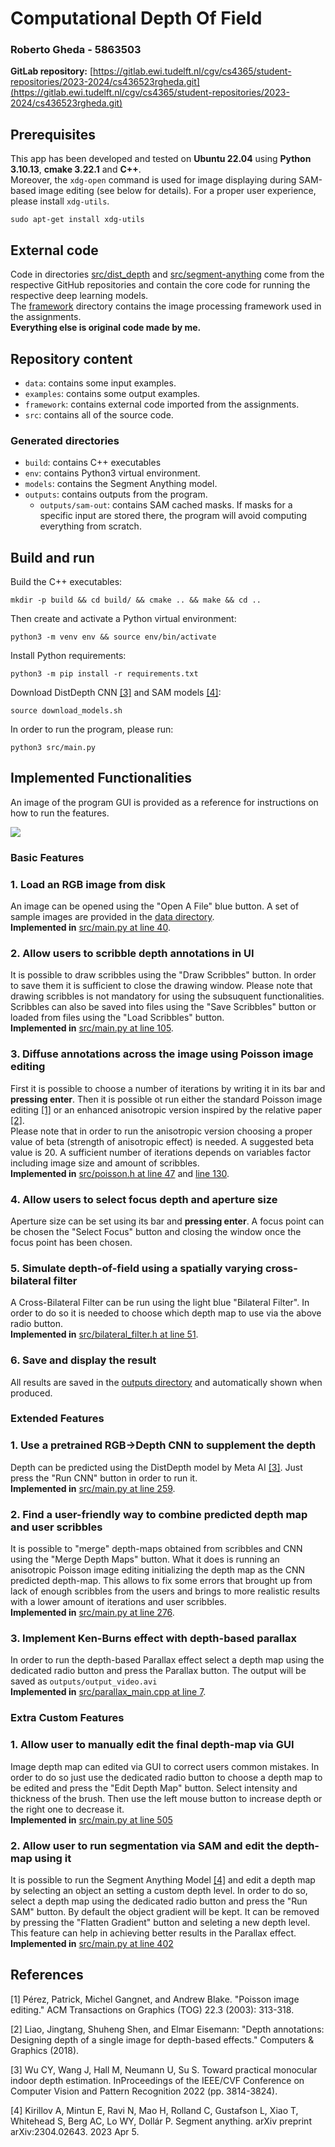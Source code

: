 # Computational Depth Of Field
### Roberto Gheda - 5863503
**GitLab repository:** [https://gitlab.ewi.tudelft.nl/cgv/cs4365/student-repositories/2023-2024/cs436523rgheda.git](https://gitlab.ewi.tudelft.nl/cgv/cs4365/student-repositories/2023-2024/cs436523rgheda.git)
## Prerequisites
This app has been developed and tested on **Ubuntu 22.04** using **Python 3.10.13**, **cmake 3.22.1** and **C++**. \
Moreover, the `xdg-open` command is used for image displaying during SAM-based image editing (see below for details). For a proper user experience, please install `xdg-utils`.
```
sudo apt-get install xdg-utils
```
## External code
Code in directories [src/dist_depth](src/dist_depth/) and [src/segment-anything](src/segment-anything/) come from the respective GitHub repositories and contain the core code for running the respective deep learning models. \
The [framework](framework) directory contains the image processing framework used in the assignments. \
**Everything else is original code made by me.**

## Repository content
- `data`: contains some input examples.
- `examples`: contains some output examples.
- `framework`: contains external code imported from the assignments.
- `src`: contains all of the source code.
### Generated directories
- `build`: contains C++ executables
- `env`: contains Python3 virtual environment.
- `models`: contains the Segment Anything model.
- `outputs`: contains outputs from the program.
    - `outputs/sam-out`: contains SAM cached masks. If masks for a specific input are stored there, the program will avoid computing everything from scratch.

## Build and run
Build the C++ executables:
```
mkdir -p build && cd build/ && cmake .. && make && cd ..
```
Then create and activate a Python virtual environment:
```
python3 -m venv env && source env/bin/activate
```
Install Python requirements:
```
python3 -m pip install -r requirements.txt
```
Download DistDepth CNN  [[3]](#3) and SAM models [[4]](#4):
```
source download_models.sh
```
In order to run the program, please run: 
```
python3 src/main.py
```

## Implemented Functionalities
An image of the program GUI is provided as a reference for instructions on how to run the features.

![](readme-imgs/gui.png)
### Basic Features
### 1. Load an RGB image from disk
An image can be opened using the "Open A File" blue button. A set of sample images are provided in the [data directory](data/).\
**Implemented in** [src/main.py at line 40](src/main.py#L40).
### 2. Allow users to scribble depth annotations in UI
It is possible to draw scribbles using the "Draw Scribbles" button. In order to save them it is sufficient to close the drawing window. Please note that drawing scribbles is not mandatory for using the subsuquent functionalities. Scribbles can also be saved into files using the "Save Scribbles" button or loaded from files using the "Load Scribbles" button.\
**Implemented in** [src/main.py at line 105](src/main.py#L105).
### 3. Diffuse annotations across the image using Poisson image editing
First it is possible to choose a number of iterations by writing it in its bar and **pressing enter**. Then it is possible ot run either the standard Poisson image editing [[1]](#1) or an enhanced anisotropic version inspired by the relative paper [[2]](#2).<br>
Please note that in order to run the anisotropic version choosing a proper value of beta (strength of anisotropic effect) is needed. A suggested beta value is 20. A sufficient number of iterations depends on variables factor including image size and amount of scribbles.\
**Implemented in** [src/poisson.h at line 47](src/poisson.h#L47) and [line 130](src/poisson.h#L130).
### 4. Allow users to select focus depth and aperture size
Aperture size can be set using its bar and **pressing enter**. A focus point can be chosen the "Select Focus" button and closing the window once the focus point has been chosen.
### 5. Simulate depth-of-field using a spatially varying cross-bilateral filter
A Cross-Bilateral Filter can be run using the light blue "Bilateral Filter". In order to do so it is needed to choose which depth map to use via the above radio button. \
**Implemented in** [src/bilateral_filter.h at line 51](src/bilateral_filter.h#L51).
### 6. Save and display the result
All results are saved in the [outputs directory](outputs/) and automatically shown when produced.
### Extended Features
### 1. Use a pretrained RGB->Depth CNN to supplement the depth
Depth can be predicted using the DistDepth model by Meta AI [[3]](#3). Just press the "Run CNN" button in order to run it.\
**Implemented in** [src/main.py at line 259](src/main.py#L259).
### 2. Find a user-friendly way to combine predicted depth map and user scribbles
It is possible to "merge" depth-maps obtained from scribbles and CNN using the "Merge Depth Maps" button. What it does is running an anisotropic Poisson image editing initializing the depth map as the CNN predicted depth-map. This allows to fix some errors that brought up from lack of enough scribbles from the users and brings to more realistic results with a lower amount of iterations and user scribbles.\
**Implemented in** [src/main.py at line 276](src/main.py#276).
### 3. Implement Ken-Burns effect with depth-based parallax
In order to run the depth-based Parallax effect select a depth map using the dedicated radio button and press the Parallax button. The output will be saved as `outputs/output_video.avi`\
**Implemented in** [src/parallax_main.cpp at line 7](src/parallax_main.cpp#L7).
### Extra Custom Features
### 1. Allow user to manually edit the final depth-map via GUI
Image depth map can edited via GUI to correct users common mistakes. In order to do so just use the dedicated radio button to choose a depth map to be edited and press the "Edit Depth Map" button. Select intensity and thickness of the brush. Then use the left mouse button to increase depth or the right one to decrease it.\
**Implemented in** [src/main.py at line 505](src/main.py#L505)
### 2. Allow user to run segmentation via SAM and edit the depth-map using it
It is possible to run the Segment Anything Model [[4]](#4) and edit a depth map by selecting an object an setting a custom depth level. In order to do so, select a depth map using the dedicated radio button and press the "Run SAM" button. By default the object gradient will be kept. It can be removed by pressing the "Flatten Gradient" button and seleting a new depth level. This feature can help in achieving better results in the Parallax effect.\
**Implemented in** [src/main.py at line 402](src/main.py#402)

## References
<a id="1">[1]</a> 
Pérez, Patrick, Michel Gangnet, and Andrew Blake. "Poisson image editing." ACM Transactions on Graphics (TOG) 22.3 (2003): 313-318.

<a id="2">[2]</a>
Liao, Jingtang, Shuheng Shen, and Elmar Eisemann: "Depth annotations: Designing depth of a single image for depth-based effects." Computers & Graphics (2018).

<a id="3">[3]</a>
Wu CY, Wang J, Hall M, Neumann U, Su S. Toward practical monocular indoor depth estimation. InProceedings of the IEEE/CVF Conference on Computer Vision and Pattern Recognition 2022 (pp. 3814-3824).

<a id="4">[4]</a> 
Kirillov A, Mintun E, Ravi N, Mao H, Rolland C, Gustafson L, Xiao T, Whitehead S, Berg AC, Lo WY, Dollár P. Segment anything. arXiv preprint arXiv:2304.02643. 2023 Apr 5.